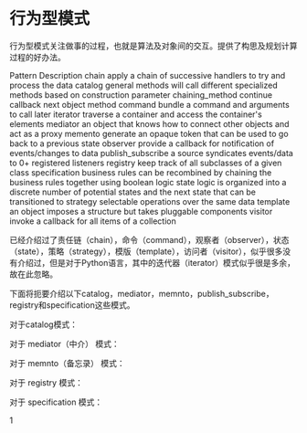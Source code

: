 # 行为型模式

行为型模式关注做事的过程，也就是算法及对象间的交互。提供了构思及规划计算过程的好办法。

Pattern	                Description
chain	                apply a chain of successive handlers to try and process the data
catalog	                general methods will call different specialized methods based on construction parameter
chaining_method	        continue callback next object method
command	                bundle a command and arguments to call later
iterator	            traverse a container and access the container's elements
mediator	            an object that knows how to connect other objects and act as a proxy
memento	                generate an opaque token that can be used to go back to a previous state
observer	            provide a callback for notification of events/changes to data
publish_subscribe	    a source syndicates events/data to 0+ registered listeners
registry	            keep track of all subclasses of a given class
specification	        business rules can be recombined by chaining the business rules together using boolean logic
state	                logic is organized into a discrete number of potential states and the next state that can be transitioned to
strategy	            selectable operations over the same data
template	            an object imposes a structure but takes pluggable components
visitor	                invoke a callback for all items of a collection

已经介绍过了责任链（chain），命令（command），观察者（observer），状态（state），策略（strategy），模版（template），访问者（visitor），似乎很多没有介绍过，但是对于Python语言，其中的迭代器（iterator）模式似乎很是多余，故在此忽略。

下面将扼要介绍以下catalog，mediator，memnto，publish_subscribe，registry和specification这些模式。

对于catalog模式：


对于 mediator（中介） 模式：


对于 memnto（备忘录） 模式：



对于 registry 模式：


对于 specification 模式：



1
